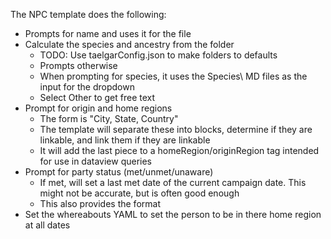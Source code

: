 The NPC template does the following:

* Prompts for name and uses it for the file
* Calculate the species and ancestry from the folder 
	* TODO: Use taelgarConfig.json to make folders to defaults
	* Prompts otherwise
	* When prompting for species, it uses the Species\ MD files as the input for the dropdown
	* Select Other to get free text
* Prompt for origin and home regions
	* The form is "City, State, Country"
	* The template will separate these into blocks, determine if they are linkable, and link them if they are linkable
	* It will add the last piece to a homeRegion/originRegion tag intended for use in dataview queries
* Prompt for party status (met/unmet/unaware)
	* If met, will set a last met date of the current campaign date. This might not be accurate, but is often good enough
	* This also provides the format
* Set the whereabouts YAML to set the person to be in there home region at all dates